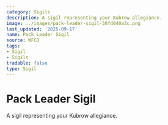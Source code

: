 ```yaml
---
category: Sigils
description: A sigil representing your Kubrow allegiance.
image: ../images/pack-leader-sigil-30fd040a3c.png
last_updated: '2025-09-17'
name: Pack Leader Sigil
source: WFCD
tags:
- Sigil
- Sigils
tradable: false
type: Sigil
---
```


# Pack Leader Sigil

A sigil representing your Kubrow allegiance.

